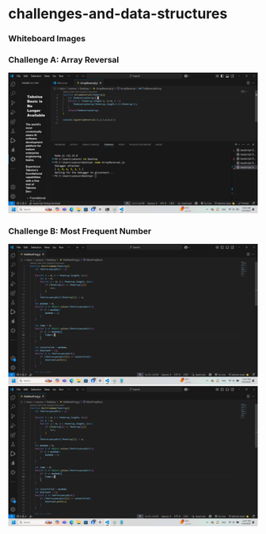 # challenges-and-data-structures
### Whiteboard Images

### Challenge A: Array Reversal  
![Array Reversal Whiteboard](https://github.com/ThekraQaqish/challenges-and-data-structures/blob/main/whiteboard-challenges/ReversalArray.png)

### Challenge B: Most Frequent Number  
![Most Frequent Number Whiteboard](https://github.com/ThekraQaqish/challenges-and-data-structures/blob/main/whiteboard-challenges/TheMostFreq.png)
![Most Frequent Number #2 Whiteboard](https://github.com/ThekraQaqish/challenges-and-data-structures/blob/main/whiteboard-challenges/TheMostFreq.png)

